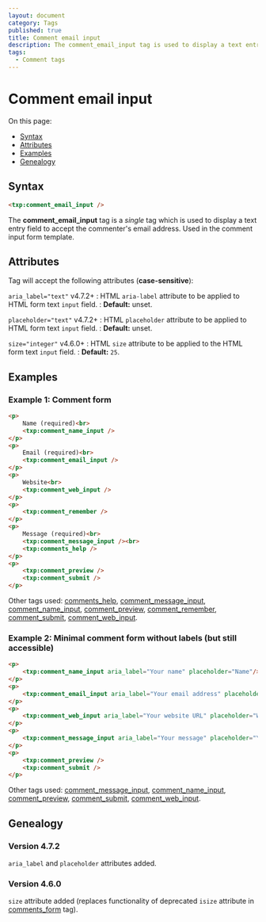```yaml
---
layout: document
category: Tags
published: true
title: Comment email input
description: The comment_email_input tag is used to display a text entry field to accept the commenter's email address.
tags:
  - Comment tags
---
```


# Comment email input

On this page:

* [Syntax](#syntax)
* [Attributes](#attributes)
* [Examples](#examples)
* [Genealogy](#genealogy)

## Syntax

~~~ html
<txp:comment_email_input />
~~~

The **comment_email_input** tag is a *single* tag which is used to display a text entry field to accept the commenter's email address. Used in the comment input form template.

## Attributes

Tag will accept the following attributes (**case-sensitive**):

`aria_label="text"` <span class="footnote warning">v4.7.2+</span>
: HTML `aria-label` attribute to be applied to HTML form text `input` field.
: **Default:** unset.

`placeholder="text"` <span class="footnote warning">v4.7.2+</span>
: HTML `placeholder` attribute to be applied to HTML form text `input` field.
: **Default:** unset.

`size="integer"` <span class="footnote warning">v4.6.0+</span>
: HTML `size` attribute to be applied to the HTML form text `input` field.
: **Default:** `25`.

## Examples

### Example 1: Comment form

~~~ html
<p>
    Name (required)<br>
    <txp:comment_name_input />
</p>
<p>
    Email (required)<br>
    <txp:comment_email_input />
</p>
<p>
    Website<br>
    <txp:comment_web_input />
</p>
<p>
    <txp:comment_remember />
</p>
<p>
    Message (required)<br>
    <txp:comment_message_input /><br>
    <txp:comments_help />
</p>
<p>
    <txp:comment_preview />
    <txp:comment_submit />
</p>
~~~

Other tags used: [comments_help](comments_help), [comment_message_input](comment_message_input), [comment_name_input](comment_name_input), [comment_preview](comment_preview), [comment_remember](comment_remember), [comment_submit](comment_submit), [comment_web_input](comment_web_input).

### Example 2: Minimal comment form without labels (but still accessible)

~~~ html
<p>
    <txp:comment_name_input aria_label="Your name" placeholder="Name"/>
</p>
<p>
    <txp:comment_email_input aria_label="Your email address" placeholder="Email"/>
</p>
<p>
    <txp:comment_web_input aria_label="Your website URL" placeholder="Website (http(s)://)"/>
</p>
<p>
    <txp:comment_message_input aria_label="Your message" placeholder="Your message"/>
</p>
<p>
    <txp:comment_preview />
    <txp:comment_submit />
</p>
~~~

Other tags used: [comment_message_input](comment_message_input), [comment_name_input](comment_name_input), [comment_preview](comment_preview), [comment_submit](comment_submit), [comment_web_input](comment_web_input).

## Genealogy

### Version 4.7.2

`aria_label` and `placeholder` attributes added.

### Version 4.6.0

`size` attribute added (replaces functionality of deprecated `isize` attribute in [comments_form](comments_form) tag).
